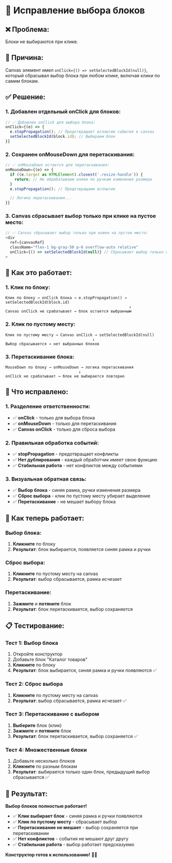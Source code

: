 # 🔧 Исправление выбора блоков

## ❌ **Проблема:**
Блоки не выбираются при клике.

## 🎯 **Причина:**
Canvas элемент имел `onClick={() => setSelectedBlockId(null)}`, который сбрасывал выбор блока при любом клике, включая клики по самим блокам.

## ✅ **Решение:**

### 1. Добавлен отдельный onClick для блоков:
```typescript
// ✅ Добавлен onClick для выбора блока:
onClick={(e) => {
  e.stopPropagation(); // Предотвращает всплытие события к canvas
  setSelectedBlockId(block.id); // Выбираем блок
}}
```

### 2. Сохранен onMouseDown для перетаскивания:
```typescript
// ✅ onMouseDown остается для перетаскивания:
onMouseDown={(e) => {
  if ((e.target as HTMLElement).closest('.resize-handle')) {
    return; // Не обрабатываем клики по ручкам изменения размера
  }
  e.stopPropagation(); // Предотвращаем всплытие

  // Логика перетаскивания...
}}
```

### 3. Canvas сбрасывает выбор только при клике на пустое место:
```typescript
// ✅ Canvas сбрасывает выбор только при клике на пустое место:
<div 
  ref={canvasRef}
  className="flex-1 bg-gray-50 p-6 overflow-auto relative"
  onClick={() => setSelectedBlockId(null)} // Сбрасывает выбор только если клик не на блоке
>
```

## 🎯 **Как это работает:**

### 1. Клик по блоку:
```
Клик по блоку → onClick блока → e.stopPropagation() → setSelectedBlockId(block.id)
                                                      ↓
Canvas onClick не срабатывает → блок остается выбранным
```

### 2. Клик по пустому месту:
```
Клик по пустому месту → Canvas onClick → setSelectedBlockId(null)
                                      ↓
Выбор сбрасывается → нет выбранных блоков
```

### 3. Перетаскивание блока:
```
MouseDown по блоку → onMouseDown → логика перетаскивания
                                ↓
onClick не срабатывает → блок не выбирается повторно
```

## 🎯 **Что исправлено:**

### 1. Разделение ответственности:
- ✅ **onClick** - только для выбора блока
- ✅ **onMouseDown** - только для перетаскивания
- ✅ **Canvas onClick** - только для сброса выбора

### 2. Правильная обработка событий:
- ✅ **stopPropagation** - предотвращает конфликты
- ✅ **Нет дублирования** - каждый обработчик имеет свою функцию
- ✅ **Стабильная работа** - нет конфликтов между событиями

### 3. Визуальная обратная связь:
- ✅ **Выбор блока** - синяя рамка, ручки изменения размера
- ✅ **Сброс выбора** - клик по пустому месту убирает выделение
- ✅ **Перетаскивание** - не мешает выбору блока

## 🚀 **Как теперь работает:**

### Выбор блока:
1. **Кликните** по блоку
2. **Результат**: блок выбирается, появляется синяя рамка и ручки

### Сброс выбора:
1. **Кликните** по пустому месту на canvas
2. **Результат**: выбор сбрасывается, рамка исчезает

### Перетаскивание:
1. **Зажмите** и **потяните** блок
2. **Результат**: блок перетаскивается, выбор сохраняется

## 📋 **Тестирование:**

### Тест 1: Выбор блока
1. Откройте конструктор
2. Добавьте блок "Каталог товаров"
3. **Кликните** по блоку
4. **Результат**: блок выбирается, синяя рамка и ручки появляются ✅

### Тест 2: Сброс выбора
1. **Кликните** по пустому месту на canvas
2. **Результат**: выбор сбрасывается, рамка исчезает ✅

### Тест 3: Перетаскивание с выбором
1. **Выберите** блок (клик)
2. **Зажмите** и **потяните** блок
3. **Результат**: блок перетаскивается, выбор сохраняется ✅

### Тест 4: Множественные блоки
1. Добавьте несколько блоков
2. **Кликните** по разным блокам
3. **Результат**: выбирается только один блок, предыдущий выбор сбрасывается ✅

## 🎉 **Результат:**

**Выбор блоков полностью работает!**

- ✅ **Клик выбирает блок** - синяя рамка и ручки появляются
- ✅ **Клик по пустому месту** - сбрасывает выбор
- ✅ **Перетаскивание не мешает** - выбор сохраняется при перетаскивании
- ✅ **Нет конфликтов** - события не мешают друг другу
- ✅ **Стабильная работа** - выбор работает предсказуемо

**Конструктор готов к использованию!** 🎨✨




